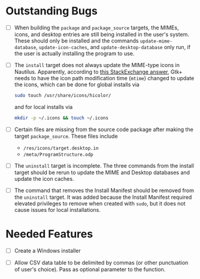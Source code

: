 # Outstanding Bugs #

* [ ] When building the `package` and `package_source` targets, the MIMEs, icons, and desktop entries are still being installed in the user's system. These should only be installed and the commands `update-mime-database`, `update-icon-caches`, and `update-desktop-database` only run, if the user is actually installing the program to use.

* [ ] The `install` target does not always update the MIME-type icons in Nautilus. Apparently, according to [this StackExchange answer](https://unix.stackexchange.com/a/465085), Gtk+ needs to have the icon path modification time (`mtime`) changed to update the icons, which can be done for global installs via

  ```bash
  sudo touch /usr/share/icons/hicolor/
  ```

  and for local installs via

  ```bash
  mkdir -p ~/.icons && touch ~/.icons
  ```

* [ ] Certain files are missing from the source code package after making the target `package_source`. These files include

  * `/res/icons/target.desktop.in`
  * `/meta/ProgramStructure.odp`

* [ ] The `uninstall` target is incomplete. The three commands from the install target should be rerun to update the MIME and Desktop databases and update the icon caches.

* [ ] The command that removes the Install Manifest should be removed from the `uninstall` target. It was added because the Install Manifest required elevated privileges to remove when created with `sudo`, but it does not cause issues for local installations.

# Needed Features

* [ ] Create a Windows installer
* [ ] Allow CSV data table to be delimited by commas (or other punctuation of user's choice). Pass as optional parameter to the function.

